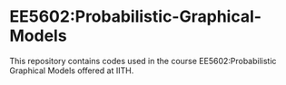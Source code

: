 # EE5602:Probabilistic-Graphical-Models
This repository contains codes used in the course EE5602:Probabilistic Graphical Models offered at IITH.
